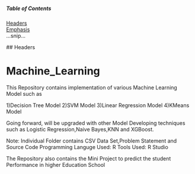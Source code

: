 ##### Table of Contents  
[Headers](#headers)  
[Emphasis](#emphasis)  
...snip...    


<a name="headers"/>
## Headers



# Machine_Learning

This Repository contains implementation of various Machine Learning Model such as 

1)Decision Tree Model
2)SVM Model
3)Linear Regression Model
4)KMeans Model

Going forward,
will be upgraded with other Model Developing techniques such as Logistic Regression,Naive Bayes,KNN and XGBoost.

Note:
Individual Folder contains CSV Data Set,Problem Statement and Source Code
Programming Languge Used: R
Tools Used: R Studio

The Repository also contains the Mini Project to predict the student Performance in higher Education School
